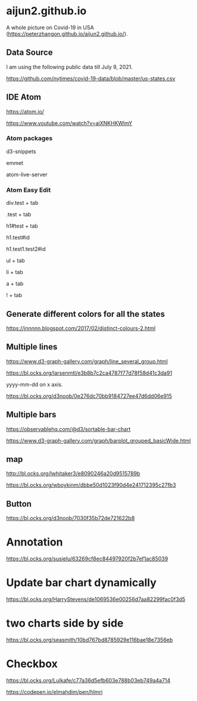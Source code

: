 # aijun2.github.io

A whole picture on Covid-19 in USA (https://peterzhangon.github.io/aijun2.github.io/).

## Data Source
I am using the following public data till July 9, 2021.

https://github.com/nytimes/covid-19-data/blob/master/us-states.csv

## IDE Atom

https://atom.io/

https://www.youtube.com/watch?v=aiXNKHKWlmY

### Atom packages

d3-snippets

emmet

atom-live-server

### Atom Easy Edit

div.test + tab

.test + tab

h1#test + tab

h1.test#id

h1.test1.test2#id

ul + tab

li + tab

a + tab

! + tab

## Generate different colors for all the states

https://jnnnnn.blogspot.com/2017/02/distinct-colours-2.html



## Multiple lines

https://www.d3-graph-gallery.com/graph/line_several_group.html

https://bl.ocks.org/larsenmtl/e3b8b7c2ca4787f77d78f58d41c3da91

yyyy-mm-dd on x axis.

https://bl.ocks.org/d3noob/0e276dc70bb9184727ee47d6dd06e915

## Multiple bars

https://observablehq.com/@d3/sortable-bar-chart

https://www.d3-graph-gallery.com/graph/barplot_grouped_basicWide.html

## map

http://bl.ocks.org/lwhitaker3/e8090246a20d9515789b

https://bl.ocks.org/wboykinm/dbbe50d1023f90d4e241712395c27fb3

## Button

https://bl.ocks.org/d3noob/7030f35b72de721622b8

# Annotation

https://bl.ocks.org/susielu/63269cf8ec84497920f2b7ef1ac85039

# Update bar chart dynamically

https://bl.ocks.org/HarryStevens/de1069536e00256d7aa82299fac0f3d5


# two charts side by side

https://bl.ocks.org/seasmith/10bd767bd8785929e116bae18e7356eb

# Checkbox
https://bl.ocks.org/Lulkafe/c77a36d5efb603e788b03eb749a4a714

https://codepen.io/elmahdim/pen/hlmri
